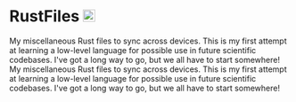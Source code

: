 # RustFiles <img src="https://img.shields.io/badge/rust-%23000000.svg?style=for-the-badge&logo=rust&logoColor=white" alt="Rust" style="height: 22px;">

My miscellaneous Rust files to sync across devices. This is my first attempt at learning a low-level language for possible use in future scientific codebases. I've got a long way to go, but we all have to start somewhere!
My miscellaneous Rust files to sync across devices. This is my first attempt at learning a low-level language for possible use in future scientific codebases. I've got a long way to go, but we all have to start somewhere!